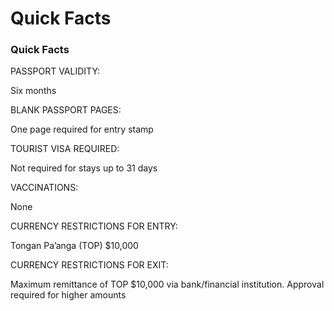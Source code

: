 # Quick Facts

### Quick Facts

PASSPORT VALIDITY:

Six months

BLANK PASSPORT PAGES:

One page required for entry stamp

TOURIST VISA REQUIRED:

Not required for stays up to 31 days

VACCINATIONS:

None

CURRENCY RESTRICTIONS FOR ENTRY:

Tongan Pa’anga (TOP) $10,000

CURRENCY RESTRICTIONS FOR EXIT:

Maximum remittance of TOP $10,000 via bank/financial institution. Approval required for higher amounts